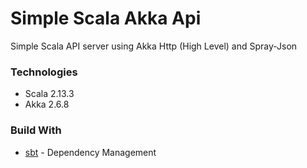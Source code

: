 # Simple Scala Akka Api
Simple Scala API server using Akka Http (High Level) and Spray-Json

### Technologies
 - Scala 2.13.3
 - Akka 2.6.8
 
### Build With
  * [sbt](https://www.scala-sbt.org/) - Dependency Management
